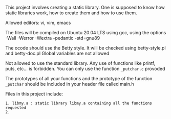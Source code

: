 This project involves creating a static library. One is supposed to know how static libraries work, how to create them and how to use them.

Allowed editors: vi, vim, emacs

The files will be compiled on Ubuntu 20.04 LTS using gcc, using the options -Wall -Werror -Wextra -pedantic -std=gnu89

The ocode should use the Betty style. It will be checked using betty-style.pl and betty-doc.pl
Global variables are not allowed

Not allowed to use the standard library. Any use of functions like printf, puts, etc… is forbidden. You can only use the function `_putchar.c` provoded

The prototypes of all your functions and the prototype of the function` _putchar` should be included in your header file called main.h

Files in this project include:

	1. libmy.a : static library libmy.a containing all the functions requested
	2. 
